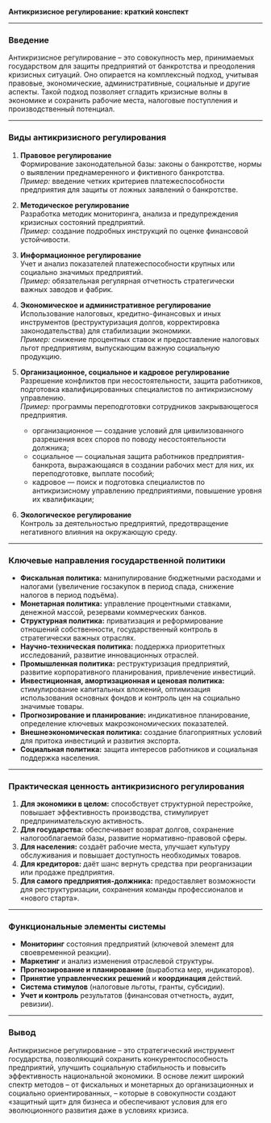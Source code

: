 **Антикризисное регулирование: краткий конспект**

---

### Введение
Антикризисное регулирование – это совокупность мер, принимаемых государством для защиты предприятий от банкротства и преодоления кризисных ситуаций. Оно опирается на комплексный подход, учитывая правовые, экономические, административные, социальные и другие аспекты. Такой подход позволяет сгладить кризисные волны в экономике и сохранить рабочие места, налоговые поступления и производственный потенциал.

---

### Виды антикризисного регулирования
1. **Правовое регулирование**  
   Формирование законодательной базы: законы о банкротстве, нормы о выявлении преднамеренного и фиктивного банкротства.  
   *Пример:* введение четких критериев платежеспособности предприятия для защиты от ложных заявлений о банкротстве.

2. **Методическое регулирование**  
   Разработка методик мониторинга, анализа и предупреждения кризисных состояний предприятий.  
   *Пример:* создание подробных инструкций по оценке финансовой устойчивости.

3. **Информационное регулирование**  
   Учет и анализ показателей платежеспособности крупных или социально значимых предприятий.  
   *Пример:* обязательная регулярная отчетность стратегически важных заводов и фабрик.

4. **Экономическое и административное регулирование**  
   Использование налоговых, кредитно-финансовых и иных инструментов (реструктуризация долгов, корректировка законодательства) для стабилизации экономики.  
   *Пример:* снижение процентных ставок и предоставление налоговых льгот предприятиям, выпускающим важную социальную продукцию.

5. **Организационное, социальное и кадровое регулирование**  
   Разрешение конфликтов при несостоятельности, защита работников, подготовка квалифицированных специалистов по антикризисному управлению.  
   *Пример:* программы переподготовки сотрудников закрывающегося предприятия.
      - организационное — создание условий для цивилизованного разрешения всех споров по поводу несостоятельности должника;
      - социальное — социальная защита работников предприятия-банкрота, выражающаяся в создании рабочих мест для них, их переподготовке, выплате пособий;
      - кадровое — поиск и подготовка специалистов по антикризисному управлению предприятиями, повышение уровня их квалификации;

6. **Экологическое регулирование**  
   Контроль за деятельностью предприятий, предотвращение негативного влияния на окружающую среду.

---

### Ключевые направления государственной политики
- **Фискальная политика:** манипулирование бюджетными расходами и налогами (увеличение госзакупок в период спада, снижение налогов в период подъёма).  
- **Монетарная политика:** управление процентными ставками, денежной массой, резервами коммерческих банков.  
- **Структурная политика:** приватизация и реформирование отношений собственности, государственный контроль в стратегически важных отраслях.  
- **Научно-техническая политика:** поддержка приоритетных исследований, развитие инновационных отраслей.  
- **Промышленная политика:** реструктуризация предприятий, развитие корпоративного планирования, привлечение инвестиций.  
- **Инвестиционная, амортизационная и ценовая политика:** стимулирование капитальных вложений, оптимизация использования основных фондов и контроль цен на социально значимые товары.  
- **Прогнозирование и планирование:** индикативное планирование, определение ключевых макроэкономических показателей.  
- **Внешнеэкономическая политика:** создание благоприятных условий для притока инвестиций и развития экспорта.  
- **Социальная политика:** защита интересов работников и социальная поддержка населения.

---

### Практическая ценность антикризисного регулирования
1. **Для экономики в целом:** способствует структурной перестройке, повышает эффективность производства, стимулирует предпринимательскую активность.  
2. **Для государства:** обеспечивает возврат долгов, сохранение налогооблагаемой базы, развитие нормативно-правовой сферы.  
3. **Для населения:** создаёт рабочие места, улучшает культуру обслуживания и повышает доступность необходимых товаров.  
4. **Для кредиторов:** даёт шанс вернуть средства при реорганизации или продаже предприятия.  
5. **Для самого предприятия-должника:** предоставляет возможности для реструктуризации, сохранения команды профессионалов и «нового старта».

---

### Функциональные элементы системы
- **Мониторинг** состояния предприятий (ключевой элемент для своевременной реакции).  
- **Маркетинг** и анализ изменения отраслевой структуры.  
- **Прогнозирование и планирование** (выработка мер, индикаторов).  
- **Принятие управленческих решений** и **координация** действий.  
- **Система стимулов** (налоговые льготы, гранты, субсидии).  
- **Учет и контроль** результатов (финансовая отчетность, аудит, ревизии).

---

### Вывод
Антикризисное регулирование – это стратегический инструмент государства, позволяющий сохранить конкурентоспособность предприятий, улучшить социальную стабильность и повысить эффективность национальной экономики. В основе лежит широкий спектр методов – от фискальных и монетарных до организационных и социально ориентированных, – которые в совокупности создают «защитный щит» для бизнеса и обеспечивают условия для его эволюционного развития даже в условиях кризиса.